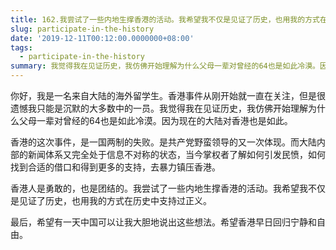 ```yaml
---
title: 162.我尝试了一些内地生撑香港的活动。我希望我不仅是见证了历史，也用我的方式在历史中支持过正义
slug: participate-in-the-history
date: '2019-12-11T00:12:00.0000000+08:00'
tags:
  - participate-in-the-history
summary: 我觉得我在见证历史，我仿佛开始理解为什么父母一辈对曾经的64也是如此冷漠。因为现在的大陆对香港也是如此。
---
```

你好，我是一名来自大陆的海外留学生。香港事件从刚开始就一直在关注，但是很遗憾我只能是沉默的大多数中的一员。我觉得我在见证历史，我仿佛开始理解为什么父母一辈对曾经的64也是如此冷漠。因为现在的大陆对香港也是如此。



香港的这次事件，是一国两制的失败。是共产党野蛮领导的又一次体现。而大陆内部的新闻体系又完全处于信息不对称的状态，当今掌权者了解如何引发民愤，如何找到合适的借口和得到更多的支持，去暴力镇压香港。



香港人是勇敢的，也是团结的。我尝试了一些内地生撑香港的活动。我希望我不仅是见证了历史，也用我的方式在历史中支持过正义。



最后，希望有一天中国可以让我大胆地说出这些想法。希望香港早日回归宁静和自由。

